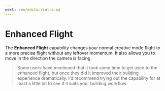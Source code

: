 ```yaml
---
next: /en/editor/intro.md
---
```


# Enhanced Flight
The **Enhanced Flight** capability changes your normal creative mode flight to a more precise flight without any leftover momentum. It also allows you to move in the direction the camera is facing.

> Some users have mentioned that it took some time to get used to the enhanced flight, but once they did it improved their building experience dramatically. I'd recommend trying out the capability for at least a little bit to see if it suits your building workflow.
